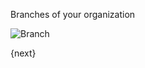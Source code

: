 Branches of your organization

<img class="screenshot" alt="Branch" src="{{url_prefix}}/assets/img/human-resources/branch.png">

{next}
